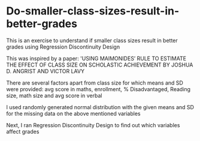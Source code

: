 # Do-smaller-class-sizes-result-in-better-grades
This is an exercise to understand if smaller class sizes result in better grades using Regression Discontinuity Design

This was inspired by a paper: 'USING MAIMONIDES’ RULE TO ESTIMATE THE EFFECT OF CLASS SIZE ON SCHOLASTIC ACHIEVEMENT BY JOSHUA D. ANGRIST AND VICTOR LAVY

There are several factors apart from class size for which means and SD were provided: avg score in maths, enrollment, % Disadvantaged, Reading size, math size and avg score in verbal

I used randomly generated normal distribution with the given means and SD for the missing data on the above mentioned variables

Next, I ran Regression Discontinuity Design to find out which variables affect grades
